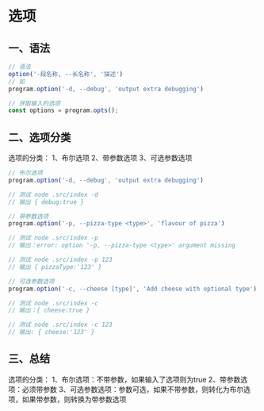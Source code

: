# 选项
## 一、语法

```js
// 语法
option('-段名称, --长名称', '描述')
// 如
program.option('-d, --debug', 'output extra debugging')
```
```js
// 获取输入的选项
const options = program.opts();
```

## 二、选项分类
选项的分类：
1、布尔选项
2、带参数选项
3、可选参数选项
```js
// 布尔选项
program.option('-d, --debug', 'output extra debugging')

// 测试 node .src/index -d
// 输出 { debug:true }
```
```js
// 带参数选项
program.option('-p, --pizza-type <type>', 'flavour of pizza')

// 测试 node .src/index -p
// 输出：error: option '-p, --pizza-type <type>' argument missing

// 测试 node .src/index -p 123
// 输出 { pizzaType:'123' }
```
```js
// 可选参数选项
program.option('-c, --cheese [type]', 'Add cheese with optional type')

// 测试 node .src/index -c
// 输出：{ cheese:true }

// 测试 node .src/index -c 123
// 输出: { cheese:'123' }
```

## 三、总结
选项的分类：
1、布尔选项：不带参数，如果输入了选项则为true
2、带参数选项：必须带参数
3、可选参数选项：参数可选，如果不带参数，则转化为布尔选项，如果带参数，则转换为带参数选项
